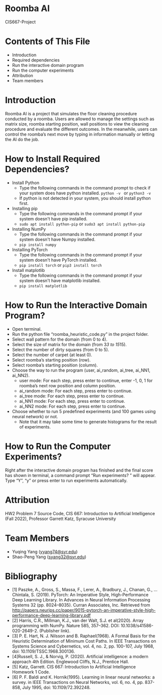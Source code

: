 # Roomba AI
CIS667-Project

# Contents of This File
- Introduction
- Required dependencies
- Run the interactive domain program
- Run the computer experiments
- Attribution
- Team members

# Introduction
Roomba AI is a project that simulates the floor cleaning procedure conducted by a roomba. Users are allowed to manage the settings such as matrix size, roomba starting position, wall positions to view the cleaning procedure and evaluate the different outcomes. In the meanwhile, users can control the roomba’s next move by typing in information manually or letting the AI do the job.

# How to Install Required Dependencies?
- Install Python
  - Type the following commands in the command prompt to check if your system does have python installed.
   ```python -v ``` or ```python3 -v ```
  - If python is not detected in your system, you should install python first.
- Installing pip
  - Type the following commands in the command prompt if your system doesn't have pip installed.
   - ```sudo apt install python-pip``` or ```sudo3 apt install python-pip```
- Installing NumPy
  - Type the following commands in the command prompt if your system doesn't have Numpy installed.
   - ```pip install numpy```
- Installing PyTorch
  - Type the following commands in the command prompt if your system doesn't have PyTorch installed.
   - ```pip install torch``` or ```pip3 install torch```
- Install matplotlib
  - Type the following commands in the command prompt if your system doesn't have matplotlib installed.
   - ```pip install matplotlib```

# How to Run the Interactive Domain Program?
- Open terminal.
- Run the python file “roomba_heuristic_code.py” in the project folder.
- Select wall pattern for the domain (from 0 to 4).
- Select the size of matrix for the domain (from 3*3 to 15*15).
- Select the number of dirty squares (from 0 to 5).
- Select the number of carpet (at least 0).
- Select roomba’s starting position (row).
- Select roomba’s starting position (column).
- Choose the way to run the program (user, ai_random, ai_tree, ai_NN1, ai_NN2).
  - user mode: For each step, press enter to continue, enter -1, 0, 1 for roomba’s next row position and column position.
  - ai_random mode: For each step, press enter to continue.
  - ai_tree mode: For each step, press enter to continue.
  - ai_NN1 mode: For each step, press enter to continue.
  - ai_NN2 mode: For each step, press enter to continue.
- Choose whether to run 5 predefined experiments (and 100 games using neural network) or not.
  - Note that it may take some time to generate histograms for the result of experiments.

# How to Run the Computer Experiments?
Right after the interactive domain program has finished and the final score has shown in terminal, a command prompt “Run experiments? ” will appear. Type “Y”, “y” or press enter to run experiments automatically.

# Attribution
HW2 Problem 7 Source Code, CIS 667: Introduction to Artificial Intelligence (Fall 2022), Professor Garrett Katz, Syracuse University

# Team Members
- Yuqing Yang (yyang74@syr.edu)
- Shao-Peng Yang (syang32@syr.edu)

# Bibliography
- [1]  Paszke, A., Gross, S., Massa, F., Lerer, A., Bradbury, J., Chanan, G., … Chintala, S. (2019). PyTorch: An Imperative Style, High-Performance Deep Learning Library. In Advances in Neural Information Processing Systems 32 (pp. 8024–8035). Curran Associates, Inc. Retrieved from http://papers.neurips.cc/paper/9015-pytorch-an-imperative-style-high-performance-deep-learning-library.pdf
- [2] Harris, C.R., Millman, K.J., van der Walt, S.J. et al(2020). Array programming with NumPy. Nature 585, 357–362. DOI: 10.1038/s41586-020-2649-2. (Publisher link).
- [3] P. E. Hart, N. J. Nilsson and B. Raphael(1968). A Formal Basis for the Heuristic Determination of Minimum Cost Paths. In IEEE Transactions on Systems Science and Cybernetics, vol. 4, no. 2, pp. 100-107, July 1968, doi: 10.1109/TSSC.1968.300136.
- [4]Russell, S. J., & Norvig, P. (2020). Artificial intelligence: a modern approach 4th Edition. Englewood Cliffs, N.J., Prentice Hall.
- [5] Katz, Garrett. CIS 667: Introduction to Artificial Intelligence Homework 1 Code.
- [6] P. F. Baldi and K. Hornik(1995). Learning in linear neural networks: a survey. in IEEE Transactions on Neural Networks, vol. 6, no. 4, pp. 837-858, July 1995, doi: 10.1109/72.392248.

